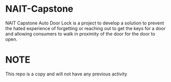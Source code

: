 # NAIT-Capstone
NAIT Capstone Auto Door Lock is a project to develop a solution to prevent the hated experience of forgetting or reaching out to get the keys for a door and allowing consumers to walk in proximity of the door for the door to open.

# NOTE 
This repo is a copy and will not have any previous activity

